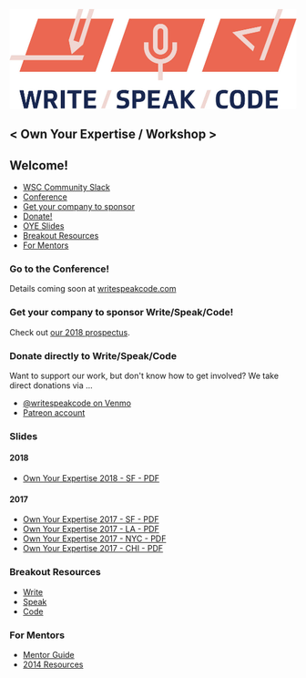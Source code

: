 ![Write/Speak/Code](../wsc-logo-fullcolor.jpg)

< Own Your Expertise / Workshop >
------------------

## Welcome!

* [WSC Community Slack](http://wsccommunity.slack.com/)
* [Conference](#go-to-the-conference)
* [Get your company to sponsor](#get-your-company-to-sponsor-write-speak-code)
* [Donate!](#donate-directly-to-write-speak-code)
* [OYE Slides](#slides)
* [Breakout Resources](#breakout-resources)
* [For Mentors](#for-mentors)


### Go to the Conference!

Details coming soon at [writespeakcode.com](http://www.writespeakcode.com/)

### Get your company to sponsor Write/Speak/Code!

Check out [our 2018 prospectus](../WSC-SponsorshipProspectus-2018.pdf).

### Donate directly to Write/Speak/Code

Want to support our work, but don't know how to get involved? We take direct donations via ...

* [@writespeakcode on Venmo](https://venmo.com/writespeakcode)
* [Patreon account](https://www.patreon.com/writespeakcode)

### Slides

#### 2018
* [Own Your Expertise 2018 - SF - PDF](./2018/oye-18-sf.pdf)

#### 2017
* [Own Your Expertise 2017 - SF - PDF](./2017/oye-sf-17.pdf)
* [Own Your Expertise 2017 - LA - PDF](./2017/oye-la-17.pdf)
* [Own Your Expertise 2017 - NYC - PDF](./2017/oye-nyc-17.pdf)
* [Own Your Expertise 2017 - CHI - PDF](./2017/oye-chi-17.pdf)

### Breakout Resources

* [Write](./write.md)
* [Speak](./speak.md)
* [Code](./code.md)

### For Mentors

* [Mentor Guide](https://docs.google.com/presentation/d/1gNbqcrrXDqD25JrBpxsSA5ZVv8_02u-GCGxcYCJulhQ/edit?usp=sharing)
* [2014 Resources](./2014/)
